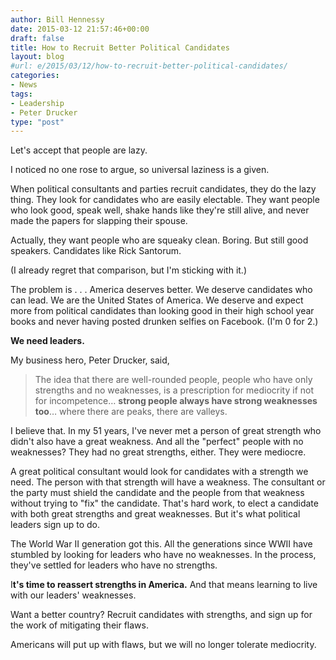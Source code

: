 ```yaml
---
author: Bill Hennessy
date: 2015-03-12 21:57:46+00:00
draft: false
title: How to Recruit Better Political Candidates
layout: blog
#url: e/2015/03/12/how-to-recruit-better-political-candidates/
categories:
- News
tags:
- Leadership
- Peter Drucker
type: "post"
---
```


Let's accept that people are lazy.

I noticed no one rose to argue, so universal laziness is a given.

When political consultants and parties recruit candidates, they do the lazy thing. They look for candidates who are easily electable. They want people who look good, speak well, shake hands like they're still alive, and never made the papers for slapping their spouse.

Actually, they want people who are squeaky clean. Boring. But still good speakers. Candidates like Rick Santorum.

(I already regret that comparison, but I'm sticking with it.)

The problem is  . . . America deserves better. We deserve candidates who can lead. We are the United States of America. We deserve and expect more from political candidates than looking good in their high school year books and never having posted drunken selfies on Facebook. (I'm 0 for 2.)

**We need leaders.**

My business hero, Peter Drucker, said,




> The idea that there are well-rounded people, people who have only strengths and no weaknesses, is a prescription for mediocrity if not for incompetence… **strong people always have strong weaknesses too**… where there are peaks, there are valleys.



I believe that. In my 51 years, I've never met a person of great strength who didn't also have a great weakness. And all the "perfect" people with no weaknesses? They had no great strengths, either. They were mediocre.

A great political consultant would look for candidates with a strength we need. The person with that strength will have a weakness. The consultant or the party must shield the candidate and the people from that weakness without trying to "fix" the candidate. That's hard work, to elect a candidate with both great strengths and great weaknesses. But it's what political leaders sign up to do.

The World War II generation got this. All the generations since WWII have stumbled by looking for leaders who have no weaknesses. In the process, they've settled for leaders who have no strengths.

I**t's time to reassert strengths in America.** And that means learning to live with our leaders' weaknesses.

Want a better country? Recruit candidates with strengths, and sign up for the work of mitigating their flaws.

Americans will put up with flaws, but we will no longer tolerate mediocrity.
